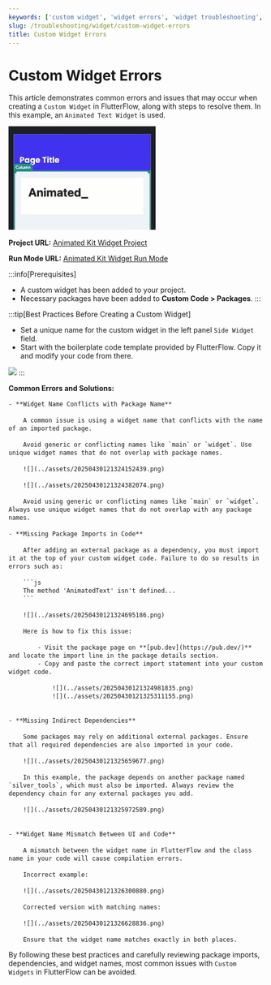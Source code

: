 ```yaml
---
keywords: ['custom widget', 'widget errors', 'widget troubleshooting', 'flutterflow']
slug: /troubleshooting/widget/custom-widget-errors
title: Custom Widget Errors
---
```


# Custom Widget Errors

This article demonstrates common errors and issues that may occur when creating a `Custom Widget` in FlutterFlow, along with steps to resolve them. In this example, an `Animated Text Widget` is used.

![](../assets/20250430121322843622.gif)

**Project URL:** [Animated Kit Widget Project](https://app.flutterflow.io/project/animated-kit-widget-fyqw6j)  

**Run Mode URL:** [Animated Kit Widget Run Mode](https://app.flutterflow.io/run/QP62FwanUTRs7O3HJzdo)

:::info[Prerequisites]
- A custom widget has been added to your project.
- Necessary packages have been added to **Custom Code > Packages**.
:::

:::tip[Best Practices Before Creating a Custom Widget]
- Set a unique name for the custom widget in the left panel `Side Widget` field.
- Start with the boilerplate code template provided by FlutterFlow. Copy it and modify your code from there.

![](../assets/20250430121323364253.gif)
:::


**Common Errors and Solutions:**

    - **Widget Name Conflicts with Package Name**

        A common issue is using a widget name that conflicts with the name of an imported package.

        Avoid generic or conflicting names like `main` or `widget`. Use unique widget names that do not overlap with package names.

        ![](../assets/20250430121324152439.png)

        ![](../assets/20250430121324382074.png)

        Avoid using generic or conflicting names like `main` or `widget`. Always use unique widget names that do not overlap with any package names.

    - **Missing Package Imports in Code**

        After adding an external package as a dependency, you must import it at the top of your custom widget code. Failure to do so results in errors such as:

        ```js
        The method 'AnimatedText' isn't defined...
        ```

        ![](../assets/20250430121324695186.png)

        Here is how to fix this issue:

            - Visit the package page on **[pub.dev](https://pub.dev/)** and locate the import line in the package details section.
            - Copy and paste the correct import statement into your custom widget code.

                ![](../assets/20250430121324981835.png)  
                ![](../assets/20250430121325311155.png)


    - **Missing Indirect Dependencies**

        Some packages may rely on additional external packages. Ensure that all required dependencies are also imported in your code.

        ![](../assets/20250430121325659677.png)

        In this example, the package depends on another package named `silver_tools`, which must also be imported. Always review the dependency chain for any external packages you add.

        ![](../assets/20250430121325972589.png)

        
    - **Widget Name Mismatch Between UI and Code**

        A mismatch between the widget name in FlutterFlow and the class name in your code will cause compilation errors.

        Incorrect example:

        ![](../assets/20250430121326300880.png)

        Corrected version with matching names:

        ![](../assets/20250430121326628836.png)

        Ensure that the widget name matches exactly in both places.


By following these best practices and carefully reviewing package imports, dependencies, and widget names, most common issues with `Custom Widgets` in FlutterFlow can be avoided.


